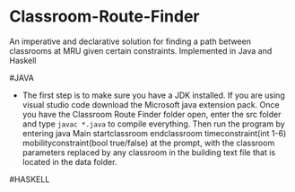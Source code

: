 # Classroom-Route-Finder
 An imperative and declarative solution for finding a path between classrooms at MRU given certain constraints. Implemented in Java and Haskell 

 #JAVA
 * The first step is to make sure you have a JDK installed. If you are using visual studio code download the Microsoft java extension pack. Once you have the Classroom Route Finder folder open, enter the src folder and type ```javac *.java``` to compile everything. Then run the program by entering java Main startclassroom endclassroom timeconstraint(int 1-6) mobilityconstraint(bool true/false) at the prompt, with the classroom parameters replaced by any classroom in the building text file that is located in the data folder.

#HASKELL
